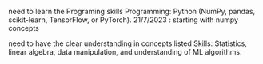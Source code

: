 

need to learn the Programing skills
Programming: Python (NumPy, pandas, scikit-learn, TensorFlow, or PyTorch).
21/7/2023 : starting with numpy concepts





need to have the clear understanding in concepts listed
Skills: Statistics, linear algebra, data manipulation, and understanding of ML algorithms.
